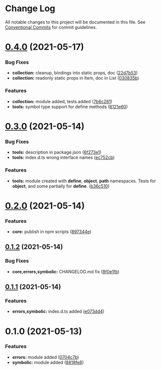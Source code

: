 # Change Log

All notable changes to this project will be documented in this file.
See [Conventional Commits](https://conventionalcommits.org) for commit guidelines.

# [0.4.0](https://github.com/biorate/core/compare/v0.3.0...v0.4.0) (2021-05-17)


### Bug Fixes

* **collection:** cleanup, bindings into static props, doc ([22d7b53](https://github.com/biorate/core/commit/22d7b539aeb7db006e346c7c5feaa27b28cfba9d))
* **collection:** readonly static props in Item, doc in List ([030835b](https://github.com/biorate/core/commit/030835bc61f766368a06f73d4686704ab14dad43))


### Features

* **collection:** module added, tests added ([7b6c281](https://github.com/biorate/core/commit/7b6c281848b716fe623c114c85fd46685917186d))
* **tools:** symbol type support for define methods ([6121e60](https://github.com/biorate/core/commit/6121e60acd516ed97d69fb82073cc2648669586e))





# [0.3.0](https://github.com/biorate/core/compare/v0.2.0...v0.3.0) (2021-05-14)


### Bug Fixes

* **tools:** description in package.json ([6f273e1](https://github.com/biorate/core/commit/6f273e1cd4a5e8e869cf8a47c12173ff6470b28f))
* **tools:** index.d.ts wrong interface names ([ec752cb](https://github.com/biorate/core/commit/ec752cb464b2e4131d90a8cf0c3cf87956a648ee))


### Features

* **tools:** module created with **define**, **object**, **path** namespaces. Tests for **object**, and some partially for **define**. ([b36c510](https://github.com/biorate/core/commit/b36c510139d4579c0943f166a458b72e87ff4ee8))





# [0.2.0](https://github.com/biorate/core/compare/v0.1.2...v0.2.0) (2021-05-14)


### Features

* **core:** publish in npm scripts ([897344e](https://github.com/biorate/core/commit/897344ec41eca92a6b2832d36f87f7f9360ba742))





## [0.1.2](https://github.com/biorate/core/compare/v0.1.1...v0.1.2) (2021-05-14)


### Bug Fixes

* **core,errors,symbolic:** CHANGELOG.md fix ([8f0e1fb](https://github.com/biorate/core/commit/8f0e1fb138d9df5178fbfeeb4e9363085cf8b475))





## [0.1.1](https://github.com/biorate/core/compare/v0.1.0...v0.1.1) (2021-05-14)


### Features

* **errors,symbolic:** index.d.ts added ([e073dd4](https://github.com/biorate/core/commit/e073dd417eb35a6dba0bcfa45edf06e8d85aecaa))





# 0.1.0 (2021-05-13)


### Features

* **errors:** module added ([0704c7b](https://github.com/biorate/core/commit/0704c7b616f12baeb6fc24e11e63a9806d40229e))
* **symbolic:** module added ([8818fe8](https://github.com/biorate/core/commit/8818fe8d89b66012e34556bede8aecd08d2cf26a))
